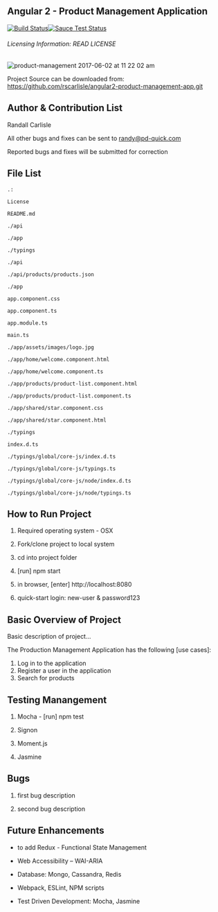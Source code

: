 **Angular 2 - Product Management Application**
---------------

[![Build Status](https://travis-ci.org/rscarlisle/angular2-product-management-app.svg?branch=master)](https://travis-ci.org/rscarlisle/angular2-product-management-app)[![Sauce Test Status](https://saucelabs.com/buildstatus/vanilla-es6-jspm)](https://saucelabs.com/u/vanilla-es6-jspm)


###### Licensing Information: READ LICENSE

![product-management 2017-06-02 at 11 22 02 am](https://cloud.githubusercontent.com/assets/6508354/26739298/1f9ec994-4786-11e7-8575-229ae27c9867.png)

Project Source can be downloaded from: https://github.com/rscarlisle/angular2-product-management-app.git

**Author & Contribution List**
---------------

Randall Carlisle

All other bugs and fixes can be sent to randy@pd-quick.com

Reported bugs and fixes will be submitted for correction

**File List**
-----------
```
.:

License

README.md

./api

./app

./typings
```

```
./api

./api/products/products.json
```

```
./app

app.component.css

app.component.ts

app.module.ts

main.ts

./app/assets/images/logo.jpg

./app/home/welcome.component.html

./app/home/welcome.component.ts

./app/products/product-list.component.html

./app/products/product-list.component.ts

./app/shared/star.component.css

./app/shared/star.component.html
```

```
./typings

index.d.ts

./typings/global/core-js/index.d.ts

./typings/global/core-js/typings.ts

./typings/global/core-js/node/index.d.ts

./typings/global/core-js/node/typings.ts
```
**How to Run Project**
----------------------
1. Required operating system - OSX

2. Fork/clone project to local system

3. cd into project folder

4. [run] npm start

5. in browser, [enter] http://localhost:8080

6. quick-start login: new-user & password123



**Basic Overview of Project**
----------------------
Basic description of project...

The Production Management Application has the following [use cases]:
1. Log in to the application
2. Register a user in the application
3. Search for products 

**Testing Manangement**
----------------------
1. Mocha - [run] npm test

2. Signon

3. Moment.js

4. Jasmine

**Bugs**
----------------------
1. first bug description

2. second bug description



**Future Enhancements**
----------------------
* to add Redux - Functional State Management

* Web Accessibility – WAI-ARIA

* Database: Mongo, Cassandra, Redis

* Webpack, ESLint, NPM scripts

* Test Driven Development: Mocha, Jasmine
